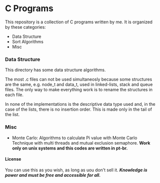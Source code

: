# C Programs

This repository is a collection of C programs written by me. It is organized by these categories:

- Data Structure
- Sort Algorithms
- Misc

### Data Structure

This directory has some data structure algorithms.

The most .c files can not be used simultaneosly because some structures are the same, e.g. node_t and data_t, used in linked-lists, stack and queue files. The only way to make everything work is to rename the structures in each file.

In none of the implementations is the descriptive data type used and, in the case of the lists, there is no insertion order. This is made only in the tail of the list.

### Misc

- Monte Carlo: Algorithms to calculate Pi value with Monte Carlo Technique with multi threads and mutual exclusion semaphore. **Work only on unix systems and this codes are written in pt-br.**

#### License
You can use this as you wish, as long as uou don't sell it.
***Knowledge is power and must be free and accessible for all.***
